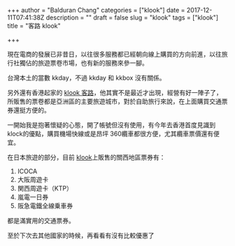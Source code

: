 +++
author = "Balduran Chang"
categories = ["klook"]
date = 2017-12-11T07:41:38Z
description = ""
draft = false
slug = "klook"
tags = ["klook"]
title = "客路 klook"

+++


現在電商的發展已非昔日，以往很多服務都已經朝向線上購買的方向前進，以往旅行社獨佔的旅遊票卷市場，也有新的服務來參一腳。

台灣本土的當數 kkday，不過 kkday 和 kkbox 沒有關係。

另外還有香港起家的 [klook 客路](https://www.klook.com/zh-TW/invite/I21N4?c=TWD)，他其實不是最近才出現，經營有好一陣子了，所販售的票卷都是亞洲區的主要旅遊城市，對於自助旅行來說，在上面購買交通票券還挺方便的。

一開始我是抱著懷疑的心態，開了帳號但沒有使用，有今年去香港首度見識到 klock的優點，購買機場快線或是昂坪 360纜車都很方便，尤其纜車票價還有便宜。

在日本旅遊的部分，目前 [klook](https://www.klook.com/zh-TW/invite/I21N4?c=TWD)上販售的關西地區票券有：

1. ICOCA
1. 大阪周遊卡
1. 関西周遊卡（KTP）
1. 嵐電一日券
1. 阪急電鐵全線乗車券

都是滿實用的交通票券。

至於下次去其他國家的時候，再看看有沒有比較優惠了

